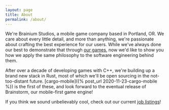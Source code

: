 ```yaml
---
layout: page
title: About
permalink: /about/
---
```


We're Brainium Studios, a mobile game company based in Portland, OR. We care about every little detail, and more than anything, we're passionate about crafting the best experience for our users. While we've always done our best to demonstrate that through [our games](http://www.brainiumstudios.com/site/index.html#games), now we'd like to show you how we apply the same philosophy to the software engineering behind them.

After over a decade of developing games with C++, we're building up a brand new stack in Rust, most of which we'll be open sourcing in the not-too-distant future. [cargo-mobile]({% post_url 2020-11-23-cargo-mobile %}) is the first of these, and look forward to the eventual release of Brainstorm, our mobile-first game engine!

If you think we sound unbelievably cool, check out our current [job listings](http://www.brainiumstudios.com/site/careers.html)!
